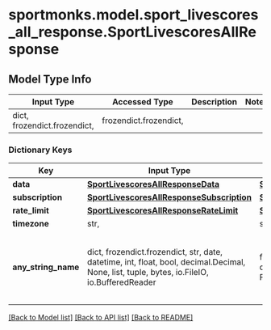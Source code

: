 # sportmonks.model.sport_livescores_all_response.SportLivescoresAllResponse

## Model Type Info
Input Type | Accessed Type | Description | Notes
------------ | ------------- | ------------- | -------------
dict, frozendict.frozendict,  | frozendict.frozendict,  |  | 

### Dictionary Keys
Key | Input Type | Accessed Type | Description | Notes
------------ | ------------- | ------------- | ------------- | -------------
**data** | [**SportLivescoresAllResponseData**](SportLivescoresAllResponseData.md) | [**SportLivescoresAllResponseData**](SportLivescoresAllResponseData.md) |  | [optional] 
**subscription** | [**SportLivescoresAllResponseSubscription**](SportLivescoresAllResponseSubscription.md) | [**SportLivescoresAllResponseSubscription**](SportLivescoresAllResponseSubscription.md) |  | [optional] 
**rate_limit** | [**SportLivescoresAllResponseRateLimit**](SportLivescoresAllResponseRateLimit.md) | [**SportLivescoresAllResponseRateLimit**](SportLivescoresAllResponseRateLimit.md) |  | [optional] 
**timezone** | str,  | str,  |  | [optional] 
**any_string_name** | dict, frozendict.frozendict, str, date, datetime, int, float, bool, decimal.Decimal, None, list, tuple, bytes, io.FileIO, io.BufferedReader | frozendict.frozendict, str, BoolClass, decimal.Decimal, NoneClass, tuple, bytes, FileIO | any string name can be used but the value must be the correct type | [optional]

[[Back to Model list]](../../README.md#documentation-for-models) [[Back to API list]](../../README.md#documentation-for-api-endpoints) [[Back to README]](../../README.md)

